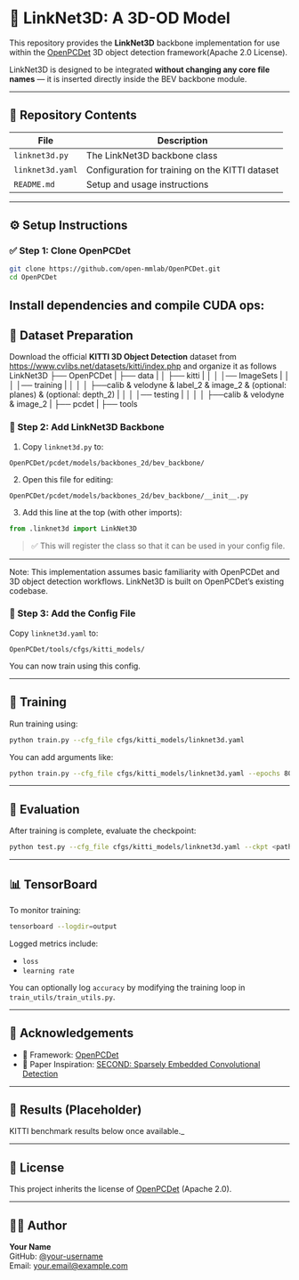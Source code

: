 
# 🔷 LinkNet3D: A 3D-OD Model

This repository provides the **LinkNet3D** backbone implementation for use within the [OpenPCDet](https://github.com/open-mmlab/OpenPCDet) 3D object detection framework(Apache 2.0 License).

LinkNet3D is designed to be integrated **without changing any core file names** — it is inserted directly inside the BEV backbone module.

---

## 📁 Repository Contents

| File | Description |
|------|-------------|
| `linknet3d.py` | The LinkNet3D backbone class |
| `linknet3d.yaml` | Configuration for training on the KITTI dataset |
| `README.md` | Setup and usage instructions |

---

## ⚙️ Setup Instructions

### ✅ Step 1: Clone OpenPCDet

```bash
git clone https://github.com/open-mmlab/OpenPCDet.git
cd OpenPCDet
```
Install dependencies and compile CUDA ops:
---

## 📂 Dataset Preparation

Download the official **KITTI 3D Object Detection** dataset from https://www.cvlibs.net/datasets/kitti/index.php and organize it as follows
LinkNet3D
├── OpenPCDet
|    ├── data
|    │   ├── kitti
|    │   │   │── ImageSets
|    │   │   │── training
|    │   │   │   ├──calib & velodyne & label_2 & image_2 & (optional: planes) & (optional: depth_2)
|    │   │   │── testing
|    │   │   │   ├──calib & velodyne & image_2
|    ├── pcdet
|    ├── tools

### 🔧 Step 2: Add LinkNet3D Backbone
1. Copy `linknet3d.py` to:

```
OpenPCDet/pcdet/models/backbones_2d/bev_backbone/
```

2. Open this file for editing:

```
OpenPCDet/pcdet/models/backbones_2d/bev_backbone/__init__.py
```

3. Add this line at the top (with other imports):

```python
from .linknet3d import LinkNet3D
```

> ✅ This will register the class so that it can be used in your config file.

---
Note: This implementation assumes basic familiarity with OpenPCDet and 3D object detection workflows. LinkNet3D is built on OpenPCDet’s existing codebase.

### 📝 Step 3: Add the Config File

Copy `linknet3d.yaml` to:

```
OpenPCDet/tools/cfgs/kitti_models/
```

You can now train using this config.

---

## 🚀 Training

Run training using:

```bash
python train.py --cfg_file cfgs/kitti_models/linknet3d.yaml
```

You can add arguments like:

```bash
python train.py --cfg_file cfgs/kitti_models/linknet3d.yaml --epochs 80 --workers 4
```

---

## 🧪 Evaluation

After training is complete, evaluate the checkpoint:

```bash
python test.py --cfg_file cfgs/kitti_models/linknet3d.yaml --ckpt <path_to_your_checkpoint.pth>
```

---

## 📊 TensorBoard

To monitor training:

```bash
tensorboard --logdir=output
```

Logged metrics include:
- `loss`
- `learning rate`

You can optionally log `accuracy` by modifying the training loop in `train_utils/train_utils.py`.

---

## 🧠 Acknowledgements

- 🚗 Framework: [OpenPCDet](https://github.com/open-mmlab/OpenPCDet)
- 📄 Paper Inspiration: [SECOND: Sparsely Embedded Convolutional Detection](https://arxiv.org/abs/1811.10092)

---

## 🏁 Results (Placeholder)

KITTI benchmark results below once available._



---

## 📄 License

This project inherits the license of [OpenPCDet](https://github.com/open-mmlab/OpenPCDet) (Apache 2.0).

---

## 🙋‍♂️ Author

**Your Name**  
GitHub: [@your-username](https://github.com/your-username)  
Email: your.email@example.com
